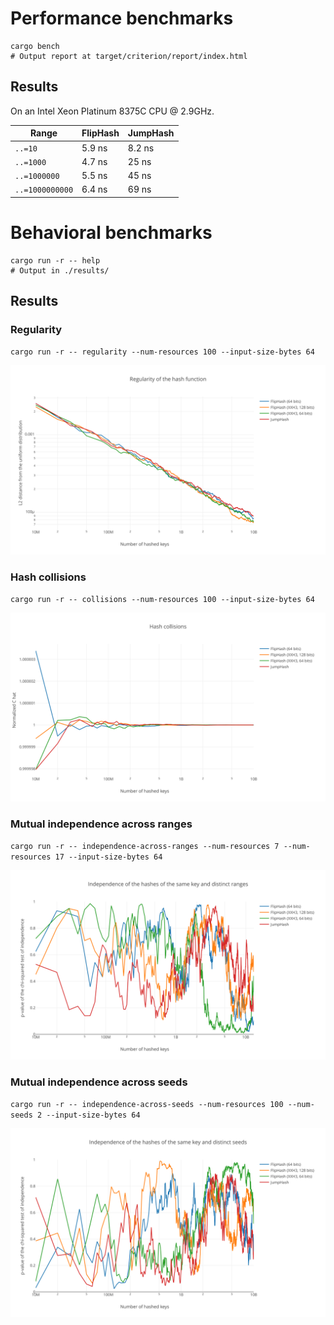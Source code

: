 # Performance benchmarks

```
cargo bench
# Output report at target/criterion/report/index.html
```

## Results

On an Intel Xeon Platinum 8375C CPU @ 2.9GHz.

| Range           | FlipHash | JumpHash |
| --------------- | -------- | -------- |
| `..=10`         | 5.9 ns   | 8.2 ns   |
| `..=1000`       | 4.7 ns   | 25 ns    |
| `..=1000000`    | 5.5 ns   | 45 ns    |
| `..=1000000000` | 6.4 ns   | 69 ns    |

# Behavioral benchmarks

```
cargo run -r -- help
# Output in ./results/
```

## Results

### Regularity

`cargo run -r -- regularity --num-resources 100 --input-size-bytes 64`

![](results/regularity/64_bytes_100_resources.svg)

### Hash collisions

`cargo run -r -- collisions --num-resources 100 --input-size-bytes 64`

![](results/collisions/64_bytes_100_resources.svg)

### Mutual independence across ranges

`cargo run -r -- independence-across-ranges --num-resources 7 --num-resources 17 --input-size-bytes 64`

![](results/independence_across_ranges/64_bytes_7_17_resources.svg)

### Mutual independence across seeds

`cargo run -r -- independence-across-seeds --num-resources 100 --num-seeds 2 --input-size-bytes 64`

![](results/independence_across_seeds/64_bytes_2_seeds_100_resources.svg)
